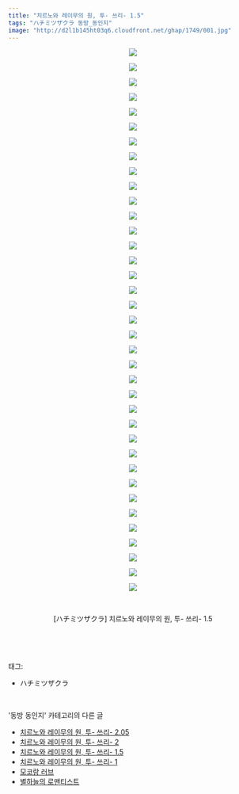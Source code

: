 ```yaml
---
title: "치르노와 레이무의 원, 투- 쓰리- 1.5"
tags: "ハチミツザクラ 동방_동인지"
image: "http://d2l1b145ht03q6.cloudfront.net/ghap/1749/001.jpg"
---
```

<div class="article">
<p style="text-align: center; clear: none; float: none;"><img src="{{ site.imgserver1 }}/ghap/1749/001.jpg"/></p>
<p style="text-align: center; clear: none; float: none;"><img src="{{ site.imgserver1 }}/ghap/1749/002.jpg"/></p>
<p style="text-align: center; clear: none; float: none;"><img src="{{ site.imgserver1 }}/ghap/1749/003.jpg"/></p>
<p style="text-align: center; clear: none; float: none;"><img src="{{ site.imgserver1 }}/ghap/1749/004.jpg"/></p>
<p style="text-align: center; clear: none; float: none;"><img src="{{ site.imgserver1 }}/ghap/1749/005.jpg"/></p>
<p style="text-align: center; clear: none; float: none;"><img src="{{ site.imgserver1 }}/ghap/1749/006.jpg"/></p>
<p style="text-align: center; clear: none; float: none;"><img src="{{ site.imgserver1 }}/ghap/1749/007.jpg"/></p>
<p style="text-align: center; clear: none; float: none;"><img src="{{ site.imgserver1 }}/ghap/1749/008.jpg"/></p>
<p style="text-align: center; clear: none; float: none;"><img src="{{ site.imgserver1 }}/ghap/1749/009.jpg"/></p>
<p style="text-align: center; clear: none; float: none;"><img src="{{ site.imgserver1 }}/ghap/1749/010.jpg"/></p>
<p style="text-align: center; clear: none; float: none;"><img src="{{ site.imgserver1 }}/ghap/1749/011.jpg"/></p>
<p style="text-align: center; clear: none; float: none;"><img src="{{ site.imgserver1 }}/ghap/1749/012.jpg"/></p>
<p style="text-align: center; clear: none; float: none;"><img src="{{ site.imgserver1 }}/ghap/1749/013.jpg"/></p>
<p style="text-align: center; clear: none; float: none;"><img src="{{ site.imgserver1 }}/ghap/1749/014.jpg"/></p>
<p style="text-align: center; clear: none; float: none;"><img src="{{ site.imgserver1 }}/ghap/1749/015.jpg"/></p>
<p style="text-align: center; clear: none; float: none;"><img src="{{ site.imgserver1 }}/ghap/1749/016.jpg"/></p>
<p style="text-align: center; clear: none; float: none;"><img src="{{ site.imgserver1 }}/ghap/1749/017.jpg"/></p>
<p style="text-align: center; clear: none; float: none;"><img src="{{ site.imgserver1 }}/ghap/1749/018.jpg"/></p>
<p style="text-align: center; clear: none; float: none;"><img src="{{ site.imgserver1 }}/ghap/1749/019.jpg"/></p>
<p style="text-align: center; clear: none; float: none;"><img src="{{ site.imgserver1 }}/ghap/1749/020.jpg"/></p>
<p style="text-align: center; clear: none; float: none;"><img src="{{ site.imgserver1 }}/ghap/1749/021.jpg"/></p>
<p style="text-align: center; clear: none; float: none;"><img src="{{ site.imgserver1 }}/ghap/1749/022.jpg"/></p>
<p style="text-align: center; clear: none; float: none;"><img src="{{ site.imgserver1 }}/ghap/1749/023.jpg"/></p>
<p style="text-align: center; clear: none; float: none;"><img src="{{ site.imgserver1 }}/ghap/1749/024.jpg"/></p>
<p style="text-align: center; clear: none; float: none;"><img src="{{ site.imgserver1 }}/ghap/1749/025.jpg"/></p>
<p style="text-align: center; clear: none; float: none;"><img src="{{ site.imgserver1 }}/ghap/1749/026.jpg"/></p>
<p style="text-align: center; clear: none; float: none;"><img src="{{ site.imgserver1 }}/ghap/1749/027.jpg"/></p>
<p style="text-align: center; clear: none; float: none;"><img src="{{ site.imgserver1 }}/ghap/1749/028.jpg"/></p>
<p style="text-align: center; clear: none; float: none;"><img src="{{ site.imgserver1 }}/ghap/1749/029.jpg"/></p>
<p style="text-align: center; clear: none; float: none;"><img src="{{ site.imgserver1 }}/ghap/1749/030.jpg"/></p>
<p style="text-align: center; clear: none; float: none;"><img src="{{ site.imgserver1 }}/ghap/1749/031.jpg"/></p>
<p style="text-align: center; clear: none; float: none;"><img src="{{ site.imgserver1 }}/ghap/1749/032.jpg"/></p>
<p style="text-align: center; clear: none; float: none;"><img src="{{ site.imgserver1 }}/ghap/1749/033.jpg"/></p>
<p style="text-align: center; clear: none; float: none;"><img src="{{ site.imgserver1 }}/ghap/1749/034.jpg"/></p>
<p style="text-align: center; clear: none; float: none;"><img src="{{ site.imgserver1 }}/ghap/1749/035.jpg"/></p>
<p style="text-align: center; clear: none; float: none;"><img src="{{ site.imgserver1 }}/ghap/1749/036.jpg"/></p>
<p style="text-align: center; clear: none; float: none;"><img src="{{ site.imgserver1 }}/ghap/1749/037.jpg"/></p>
<p style="text-align: center; clear: none; float: none;"><br/></p>
<p style="text-align: center; clear: none; float: none;">[ハチミツザクラ] 치르노와 레이무의 원, 투- 쓰리- 1.5</p>
<p><br/></p>
</div><br/>
<div class="tagTrail">
<p>태그: </p>
<ul>
<li>ハチミツザクラ</li>
</ul>
</div><br/>
<div class="another">
<p>'동방 동인지' 카테고리의 다른 글</p>
<ul>
<li><a href="/ghap_1751">치르노와 레이무의 원, 투- 쓰리- 2.05</a></li>
<li><a href="/ghap_1750">치르노와 레이무의 원, 투- 쓰리- 2</a></li>
<li><a href="/ghap_1749">치르노와 레이무의 원, 투- 쓰리- 1.5</a></li>
<li><a href="/ghap_1748">치르노와 레이무의 원, 투- 쓰리- 1</a></li>
<li><a href="/ghap_1746">모코랑 러브</a></li>
<li><a href="/ghap_1744">별하늘의 로맨티스트</a></li>
</ul>
</div><br/>
<div class="cb_module cb_fluid">
<div class="cb_wrt cb_profile">
</div><!-- commentList close -->
</div><br/>
